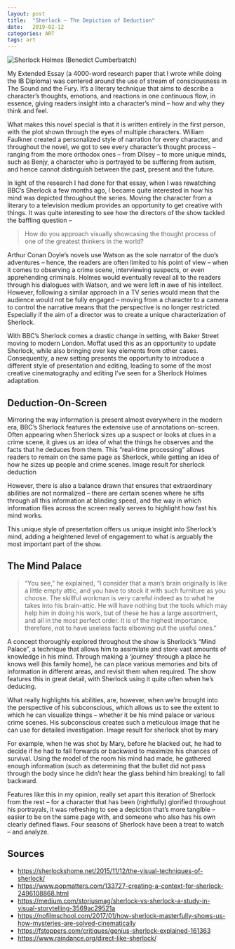 ```yaml
---
layout: post
title:  "Sherlock – The Depiction of Deduction"
date:   2019-02-12 
categories: ART
tags: art
---
```


<p class="full-width no-margin"><img src="https://static1.srcdn.com/wordpress/wp-content/uploads/2021/06/Sherlocks-mind-palace-Benedict-Cumberbatch.jpg" alt="Sherlock Holmes (Benedict Cumberbatch)" align="center"/></p>

My Extended Essay (a 4000-word research paper that I wrote while doing the IB Diploma) was centered around the use of stream of consciousness in The Sound and the Fury. It’s a literary technique that aims to describe a character’s thoughts, emotions, and reactions in one continuous flow, in essence, giving readers insight into a character’s mind – how and why they think and feel.

What makes this novel special is that it is written entirely in the first person, with the plot shown through the eyes of multiple characters. William Faulkner created a personalized style of narration for every character, and throughout the novel, we got to see every character’s thought process – ranging from the more orthodox ones – from Dilsey – to more unique minds, such as Benjy, a character who is portrayed to be suffering from autism, and hence cannot distinguish between the past, present and the future.

In light of the research I had done for that essay, when I was rewatching BBC’s Sherlock a few months ago, I became quite interested in how his mind was depicted throughout the series. Moving the character from a literary to a television medium provides an opportunity to get creative with things. It was quite interesting to see how the directors of the show tackled the baffling question –

> How do you approach visually showcasing the thought process of one of the greatest thinkers in the world?

Arthur Conan Doyle’s novels use Watson as the sole narrator of the duo’s adventures – hence, the readers are often limited to his point of view – when it comes to observing a crime scene, interviewing suspects, or even apprehending criminals. Holmes would eventually reveal all to the readers through his dialogues with Watson, and we were left in awe of his intellect. However, following a similar approach in a TV series would mean that the audience would not be fully engaged – moving from a character to a camera to control the narrative means that the perspective is no longer restricted. Especially if the aim of a director was to create a unique characterization of Sherlock.

With BBC’s Sherlock comes a drastic change in setting, with Baker Street moving to modern London. Moffat used this as an opportunity to update Sherlock, while also bringing over key elements from other cases. Consequently, a new setting presents the opportunity to introduce a different style of presentation and editing, leading to some of the most creative cinematography and editing I’ve seen for a Sherlock Holmes adaptation.

## Deduction-On-Screen

Mirroring the way information is present almost everywhere in the modern era, BBC’s Sherlock features the extensive use of annotations on-screen. Often appearing when Sherlock sizes up a suspect or looks at clues in a crime scene, it gives us an idea of what the things he observes and the facts that he deduces from them. This “real-time processing” allows readers to remain on the same page as Sherlock, while getting an idea of how he sizes up people and crime scenes.
Image result for sherlock deduction

However, there is also a balance drawn that ensures that extraordinary abilities are not normalized – there are certain scenes where he sifts through all this information at blinding speed, and the way in which information flies across the screen really serves to highlight how fast his mind works.

This unique style of presentation offers us unique insight into Sherlock’s mind, adding a heightened level of engagement to what is arguably the most important part of the show.

## The Mind Palace

> “You see,” he explained, “I consider that a man’s brain originally is like a little empty attic, and you have to stock it with such furniture as you choose. The skillful workman is very careful indeed as to what he takes into his brain-attic. He will have nothing but the tools which may help him in doing his work, but of these he has a large assortment, and all in the most perfect order. It is of the highest importance, therefore, not to have useless facts elbowing out the useful ones.”


A concept thoroughly explored throughout the show is Sherlock’s “Mind Palace”, a technique that allows him to assimilate and store vast amounts of knowledge in his mind. Through making a ‘journey’ through a place he knows well (his family home), he can place various memories and bits of information in different areas, and revisit them when required. The show features this in great detail, with Sherlock using it quite often when he’s deducing.

What really highlights his abilities, are, however, when we’re brought into the perspective of his subconscious, which allows us to see the extent to which he can visualize things – whether it be his mind palace or various crime scenes. His subconscious creates such a meticulous image that he can use for detailed investigation.
Image result for sherlock shot by mary

For example, when he was shot by Mary, before he blacked out, he had to decide if he had to fall forwards or backward to maximize his chances of survival. Using the model of the room his mind had made, he gathered enough information (such as determining that the bullet did not pass through the body since he didn’t hear the glass behind him breaking) to fall backward.

Features like this in my opinion, really set apart this iteration of Sherlock from the rest – for a character that has been (rightfully) glorified throughout his portrayals, it was refreshing to see a depiction that’s more tangible – easier to be on the same page with, and someone who also has his own clearly defined flaws. Four seasons of Sherlock have been a treat to watch – and analyze.

## Sources
- <a>https://sherlockshome.net/2015/11/12/the-visual-techniques-of-sherlock/</a>
- <a>https://www.popmatters.com/133727-creating-a-context-for-sherlock-2496108868.html</a>
- <a>https://medium.com/storiusmag/sherlock-vs-sherlock-a-study-in-visual-storytelling-3569ac29521a</a>
- <a>https://nofilmschool.com/2017/01/how-sherlock-masterfully-shows-us-how-mysteries-are-solved-cinematically</a>
- <a>https://fstoppers.com/critiques/genius-sherlock-explained-161363</a>
- <a>https://www.raindance.org/direct-like-sherlock/</a>